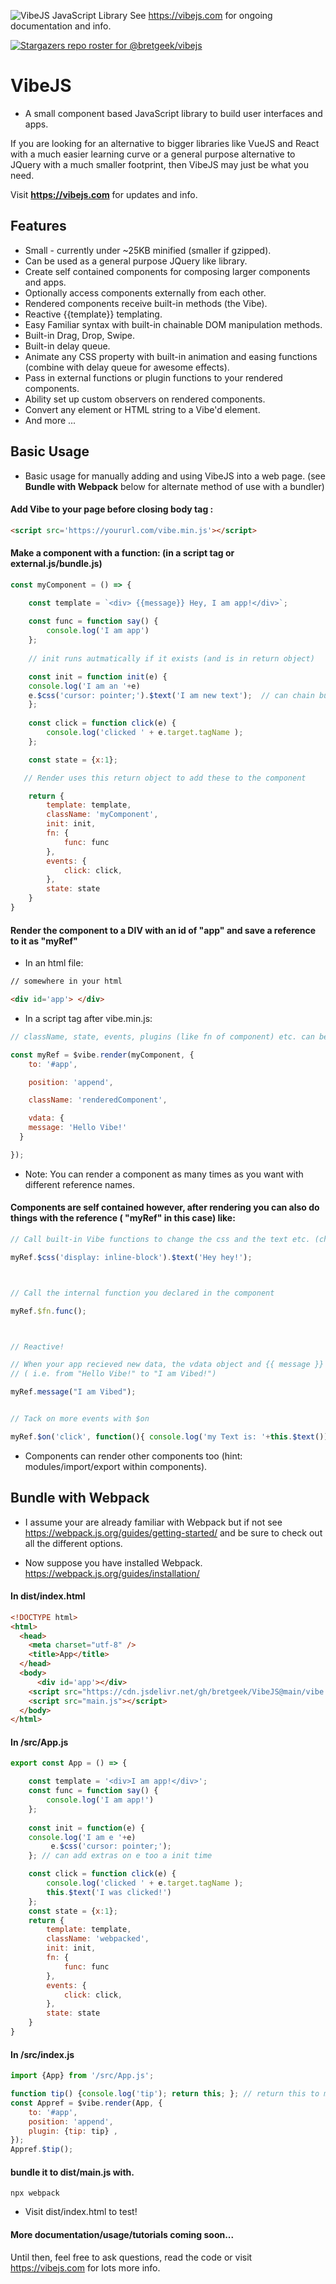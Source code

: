 
![VibeJS JavaScript Library](images/logo.jpg?raw=true "VibeJS")
See https://vibejs.com for ongoing documentation and info.


[![Stargazers repo roster for @bretgeek/vibejs](https://reporoster.com/stars/bretgeek/vibejs)](https://github.com/bretgeek/vibejs/stargazers)



# VibeJS
* A small component based JavaScript library to build user interfaces and apps.

If you are looking for an alternative to bigger libraries like VueJS and React with a much easier learning curve or a general purpose alternative to JQuery with a much smaller footprint, then VibeJS may just be what you need.

Visit **https://vibejs.com** for updates and info.

## Features
* Small - currently under ~25KB minified (smaller if gzipped).
* Can be used as a general purpose JQuery like library.
* Create self contained components for composing larger components and apps.
* Optionally access components externally from each other.
* Rendered components receive built-in methods (the Vibe).
* Reactive {{template}} templating.
* Easy Familiar syntax with built-in chainable DOM manipulation methods.
* Built-in Drag, Drop, Swipe.
* Built-in delay queue.
* Animate any CSS property with built-in animation and easing functions (combine with delay queue for awesome effects).
* Pass in external functions or plugin functions to your rendered components.
* Ability set up custom observers on rendered components.
* Convert any element or HTML string to a Vibe'd element.
* And more ...

## Basic Usage

* Basic usage for manually adding and using VibeJS into a web page. (see **Bundle with Webpack** below for alternate method of use with a bundler)

#### Add Vibe to your page before closing body tag :

```html
<script src='https://yoururl.com/vibe.min.js'></script>
```


#### Make a component with a function: (in a script tag or external.js/bundle.js)

```js
const myComponent = () => {

    const template = `<div> {{message}} Hey, I am app!</div>`;
    
    const func = function say() {
        console.log('I am app')
    };
    
    // init runs autmatically if it exists (and is in return object)

    const init = function init(e) {
    console.log('I am an '+e)
    e.$css('cursor: pointer;').$text('I am new text');  // can chain built-in e.$fns DOM methods! 
    }; 
    
    const click = function click(e) {
        console.log('clicked ' + e.target.tagName );
    };  

    const state = {x:1};

   // Render uses this return object to add these to the component

    return {
        template: template,
        className: 'myComponent',
        init: init,
        fn: { 
            func: func
        },  
        events: {
            click: click,
        },  
        state: state
    }   
}   
```

#### Render the component to a DIV with an id of "app" and save a reference to it as "myRef"

* In an html file:
```html
// somewhere in your html

<div id='app'> </div>
```

* In a script tag after vibe.min.js:
```js
// className, state, events, plugins (like fn of component) etc. can be added here too

const myRef = $vibe.render(myComponent, {
    to: '#app',

    position: 'append',

    className: 'renderedComponent',

    vdata: {
    message: 'Hello Vibe!'
  }

});
```
 * Note: You can render a component as many times as you want with different reference names.


#### Components are self contained however, after rendering you can also do things with the reference ( "myRef" in this case)  like:
```js
// Call built-in Vibe functions to change the css and the text etc. (chainable).

myRef.$css('display: inline-block').$text('Hey hey!');



// Call the internal function you declared in the component

myRef.$fn.func(); 



// Reactive!

// When your app recieved new data, the vdata object and {{ message }} in the template let you update {{ message }} to new values with:
// ( i.e. from "Hello Vibe!" to "I am Vibed!") 

myRef.message("I am Vibed");


// Tack on more events with $on 

myRef.$on('click', function(){ console.log('my Text is: '+this.$text()) });
```

* Components can render other components too (hint: modules/import/export within components).


## Bundle with Webpack

* I assume your are already familiar with Webpack but if not see https://webpack.js.org/guides/getting-started/  and be sure to check out all the different options.

* Now suppose you have installed Webpack. https://webpack.js.org/guides/installation/ 


#### In dist/index.html

```html
<!DOCTYPE html>
<html>
  <head>
    <meta charset="utf-8" />
    <title>App</title>
  </head>
  <body>
      <div id='app'></div>
    <script src="https://cdn.jsdelivr.net/gh/bretgeek/VibeJS@main/vibe.min.js"></script>
    <script src="main.js"></script>
  </body>
</html>
```



#### In /src/App.js

```js
export const App = () => {

    const template = '<div>I am app!</div>';
    const func = function say() {
        console.log('I am app!')
    };  
    
    const init = function(e) {
    console.log('I am e '+e)
         e.$css('cursor: pointer;');
    }; // can add extras on e too a init time

    const click = function click(e) {
        console.log('clicked ' + e.target.tagName );
        this.$text('I was clicked!')
    };  
    const state = {x:1};
    return {
        template: template,
        className: 'webpacked',
        init: init,
        fn: {
            func: func
        },  
        events: {
            click: click,
        },  
        state: state
    }   
}
```

#### In /src/index.js

```js
import {App} from '/src/App.js';

function tip() {console.log('tip'); return this; }; // return this to make chainable
const Appref = $vibe.render(App, {
    to: '#app',
    position: 'append',
    plugin: {tip: tip} ,
});
Appref.$tip();
```

#### bundle it to dist/main.js  with.

```
npx webpack
```
* Visit dist/index.html to test!



#### More documentation/usage/tutorials coming soon...

Until then, feel free to ask questions, read the code or visit https://vibejs.com for lots more info.




